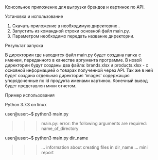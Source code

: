 Консольное приложение для выгрузки брендов и картинок по API.

Установка и использование

1. Скачать приложение в необходимую директорию .
2. Запустить из командной строки основной файл main.py.
3. Параметром необходимо передать название директории.

Результат запуска

В директории где находится файл main.py будет создана папка
с именем, переданного в качестве аргумента программе.
В новой директории будут созданы два файла:
brands.xlsx и products.xlsx - с основной информацией о товарах полученной через API.
Так же в ней будет создана отдельная директория 'images' содержащая упорядоченные по id продукта именами картинок.
Конечный вывод будет представлен мини отчетом.

Пример использования

Python 3.7.3 on linux

user@user:~$ python3 main.py
>>> main.py: error: the following arguments are required: name_of_directory

user@user:~$ python3 main.py dir_name
>>> ... information about creating files in dir_name ...
>>> mini report

